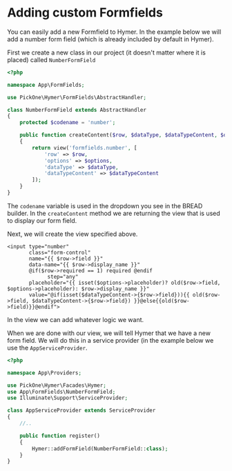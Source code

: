 # Adding custom Formfields

You can easily add a new Formfield to Hymer. In the example below we will add a number form field \(which is already included by default in Hymer\).

First we create a new class in our project \(it doesn't matter where it is placed\) called `NumberFormField`

```php
<?php

namespace App\FormFields;

use PickOne\Hymer\FormFields\AbstractHandler;

class NumberFormField extends AbstractHandler
{
    protected $codename = 'number';

    public function createContent($row, $dataType, $dataTypeContent, $options)
    {
        return view('formfields.number', [
            'row' => $row,
            'options' => $options,
            'dataType' => $dataType,
            'dataTypeContent' => $dataTypeContent
        ]);
    }
}
```

The `codename` variable is used in the dropdown you see in the BREAD builder. In the `createContent` method we are returning the view that is used to display our form field.

Next, we will create the view specified above.

```markup
<input type="number"
       class="form-control"
       name="{{ $row->field }}"
       data-name="{{ $row->display_name }}"
       @if($row->required == 1) required @endif
             step="any"
       placeholder="{{ isset($options->placeholder)? old($row->field, $options->placeholder): $row->display_name }}"
       value="@if(isset($dataTypeContent->{$row->field})){{ old($row->field, $dataTypeContent->{$row->field}) }}@else{{old($row->field)}}@endif">
```

In the view we can add whatever logic we want.

When we are done with our view, we will tell Hymer that we have a new form field. We will do this in a service provider \(in the example below we use the `AppServiceProvider`.

```php
<?php

namespace App\Providers;

use PickOne\Hymer\Facades\Hymer;
use App\FormFields\NumberFormField;
use Illuminate\Support\ServiceProvider;

class AppServiceProvider extends ServiceProvider
{
    //..

    public function register()
    {
        Hymer::addFormField(NumberFormField::class);
    }
}
```

